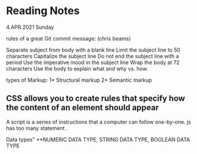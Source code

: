  # Reading Notes #
 4.APR.2021 
 Sunday
 
 rules of a great Git commit message:
 (chris beams)

Separate subject from body with a blank line
Limit the subject line to 50 characters
Capitalize the subject line
Do not end the subject line with a period
Use the imperative mood in the subject line
Wrap the body at 72 characters
Use the body to explain what and why vs. how.


types of Markup:
1* Structural markup
2* Semantic markup



## CSS allows you to create rules that specify how the content of an element should appear
A script is a series of instructions that a computer can follow one-by-one.
js has too many statement .

Data types"
**NUMERIC DATA TYPE,
STRING DATA TYPE,
BOOLEAN DATA TYPE

